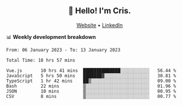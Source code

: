 
<h2 align="center">👋 Hello! I'm Cris.</h2>
<p align="center">
  <a href="https://www.criscunas.dev">Website</a> •
  <a href="https://www.linkedin.com/in/cristophercunas/">LinkedIn</a> 
</p>


📊 **Weekly development breakdown**
<!--START_SECTION:waka-->

```text
From: 06 January 2023 - To: 13 January 2023

Total Time: 18 hrs 57 mins

Vue.js       10 hrs 41 mins  ██████████████░░░░░░░░░░░   56.44 %
JavaScript   5 hrs 50 mins   ███████▓░░░░░░░░░░░░░░░░░   30.81 %
TypeScript   1 hr 42 mins    ██▒░░░░░░░░░░░░░░░░░░░░░░   09.00 %
Bash         22 mins         ▒░░░░░░░░░░░░░░░░░░░░░░░░   01.96 %
JSON         10 mins         ▒░░░░░░░░░░░░░░░░░░░░░░░░   00.95 %
CSV          8 mins          ▒░░░░░░░░░░░░░░░░░░░░░░░░   00.77 %
```

<!--END_SECTION:waka-->
